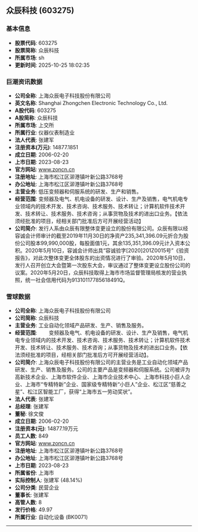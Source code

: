 ## 众辰科技 (603275)

### 基本信息

- **股票代码**: 603275
- **股票简称**: 众辰科技
- **所属市场**: sh
- **更新时间**: 2025-10-25 18:02:35

### 巨潮资讯数据

- **公司全称**: 上海众辰电子科技股份有限公司
- **英文名称**: Shanghai Zhongchen Electronic Technology Co., Ltd.
- **A股代码**: 603275
- **A股简称**: 众辰科技
- **所属市场**: 上交所
- **所属行业**: 仪器仪表制造业
- **法人代表**: 张建军
- **注册资本(万元)**: 14877.1851
- **成立日期**: 2006-02-20
- **上市日期**: 2023-08-23
- **官方网站**: www.zoncn.cn
- **注册地址**: 上海市松江区泖港镇叶新公路3768号
- **办公地址**: 上海市松江区泖港镇叶新公路3768号
- **主营业务**: 低压变频器和伺服系统的研发、生产和销售。
- **经营范围**: 变频器及电气、机电设备的研发、设计、生产及销售，电气机电专业领域内的技术开发、技术咨询、技术服务、技术转让；计算机软件技术开发、技术转让、技术服务、技术咨询；从事货物及技术的进出口业务。【依法须经批准的项目，经相关部门批准后方可开展经营活动】
- **公司简介**: 发行人系由众辰有限整体变更设立的股份有限公司。众辰有限以经容诚会计师审计的截至2019年11月30日的净资产235,341,396.09元折合为股份公司股本99,990,000股，每股面值1元，其余135,351,396.09元计入资本公积。2020年5月10日，容诚会计师出具“容诚验字[2020]201Z0015号”《验资报告》，对此次整体变更全体股东的出资情况进行了审验。2020年5月10日，发行人召开创立大会暨第一次股东大会，审议通过了整体变更设立股份公司的议案。2020年5月20日，众辰科技取得上海市市场监督管理局核发的营业执照，统一社会信用代码为91310117785618491Q。

### 雪球数据

- **公司全称**: 上海众辰电子科技股份有限公司
- **公司简称**: 众辰科技
- **主营业务**: 工业自动化领域产品研发、生产、销售及服务。
- **经营范围**: 　　变频器及电气、机电设备的研发、设计、生产及销售，电气机电专业领域内的技术开发、技术咨询、技术服务、技术转让；计算机软件技术开发、技术转让、技术服务、技术咨询；从事货物及技术的进出口业务。【依法须经批准的项目，经相关部门批准后方可开展经营活动】。
- **公司简介**: 上海众辰电子科技股份有限公司的主营业务是工业自动化领域产品研发、生产、销售及服务。公司的主要产品是变频器和伺服系统。公司被评为高新技术企业、上海市软件企业、上海市企业技术中心、上海市科技小巨人企业、上海市“专精特新”企业、国家级专精特新“小巨人”企业、松江区“慈善之星”、松江区智能工厂，获得“上海市五一劳动奖状”。
- **法人代表**: 张建军
- **总经理**: 张建军
- **董秘**: 徐文俊
- **成立日期**: 2006-02-20
- **注册资本(元)**: 14877.19万元
- **员工人数**: 849
- **官方网站**: www.zoncn.cn
- **注册地址**: 上海市松江区泖港镇叶新公路3768号
- **办公地址**: 上海市松江区泖港镇叶新公路3768号
- **上市日期**: 2023-08-23
- **所属省份**: 上海市
- **实际控制人**: 张建军 (48.14%)
- **公司分类**: 民营企业
- **董事长**: 张建军
- **高管人数**: 8
- **发行价格**: 49.97
- **所属行业**: 自动化设备 (BK0071)

---